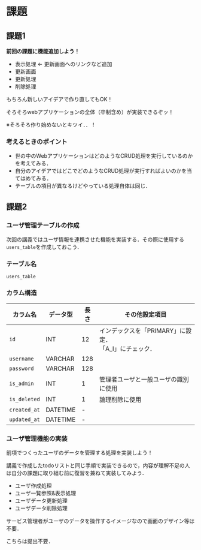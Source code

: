# 課題

## 課題1

**前回の課題に機能追加しよう！**

- 表示処理	<- 更新画面へのリンクなど追加
- 更新画面
- 更新処理
- 削除処理

もちろん新しいアイデアで作り直してもOK！

そろそろwebアプリケーションの全体（卒制含め）が実装できるぞッ！

※そろそろ作り始めないとキツイ．．！

### 考えるときのポイント

- 世の中のWebアプリケーションはどのようなCRUD処理を実行しているのかを考えてみる．
- 自分のアイデアではどこでどのようなCRUD処理が実行すればよいのかを当てはめてみる．
- テーブルの項目が異なるけどやっている処理自体は同じ．


## 課題2

### ユーザ管理テーブルの作成

次回の講義ではユーザ情報を連携させた機能を実装する．その際に使用する`users_table`を作成しておこう．

### テーブル名

`users_table`

### カラム構造

|カラム名|データ型|長さ|その他設定項目|
|---|---|---|---|
|`id`|INT|12|インデックスを「PRIMARY」に設定．</br>「A_I」にチェック．|
|`username`|VARCHAR|128||
|`password`|VARCHAR|128||
|`is_admin`|INT|1|管理者ユーザと一般ユーザの識別に使用|
|`is_deleted`|INT|1|論理削除に使用|
|`created_at`|DATETIME|-||
|`updated_at`|DATETIME|-||


### ユーザ管理機能の実装

前項でつくったユーザのデータを管理する処理を実装しよう！

講義で作成したtodoリストと同じ手順で実装できるので，内容が理解不足の人は自分の課題に取り組む前に復習を兼ねて実装してみよう．

- ユーザ作成処理
- ユーザ一覧参照&表示処理
- ユーザデータ更新処理
- ユーザデータ削除処理

サービス管理者がユーザのデータを操作するイメージなので画面のデザイン等は不要．

こちらは提出不要．